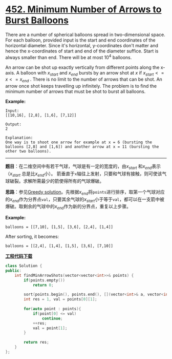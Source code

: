 # [452. Minimum Number of Arrows to Burst Balloons](https://leetcode.com/problems/minimum-number-of-arrows-to-burst-balloons/)

There are a number of spherical balloons spread in two-dimensional space. For each balloon, provided input is the start and end coordinates of the horizontal diameter. Since it's horizontal, y-coordinates don't matter and hence the x-coordinates of start and end of the diameter suffice. Start is always smaller than end. There will be at most $10^{4}$ balloons.

An arrow can be shot up exactly vertically from different points along the x-axis. A balloon with $x_{start}$ and $x_{end}$  bursts by an arrow shot at $x$ if $x_{start} <= x <= x_{end}$ . There is no limit to the number of arrows that can be shot. An arrow once shot keeps travelling up infinitely. The problem is to find the minimum number of arrows that must be shot to burst all balloons.

**Example:**

```
Input:
[[10,16], [2,8], [1,6], [7,12]]

Output:
2

Explanation:
One way is to shoot one arrow for example at x = 6 (bursting the balloons [2,8] and [1,6]) and another arrow at x = 11 (bursting the other two balloons).
```

-----

**题目**：在二维空间中有若干气球，气球是有一定的宽度的，由$x_{start}$ 和$x_{end}$表示（$x_{start}$ 总是比$x_{end}$小）。 箭垂直于`x`轴往上发射，只要和气球有接触，则可使该气球破裂。求解所需最少的箭使得所有的气球爆破。

**思路**：参见[Greedy solution](https://leetcode.com/problems/minimum-number-of-arrows-to-burst-balloons/discuss/93703/Share-my-explained-Greedy-solution)。先根据$x_{end}$将`points`进行排序，取第一个气球对应的$x_{end}$作为分界点`val`，只要其余气球的$x_{start}$小于等于`val`，都可以在一支箭中被爆破。取剩余的气球中的$x_{end}$作为新的分界点，重复以上步骤。

**Example:**

```
balloons = [[7,10], [1,5], [3,6], [2,4], [1,4]]
```

After sorting, it becomes:

```
balloons = [[2,4], [1,4], [1,5], [3,6], [7,10]]
```

[**工程代码下载**](https://github.com/shenkh/leetcode)

```cpp
class Solution {
public:
    int findMinArrowShots(vector<vector<int>>& points) {
        if(points.empty())
            return 0;
        
        sort(points.begin(), points.end(), [](vector<int>& a, vector<int>& b){return a[1] < b[1];});
        int res = 1, val = points[0][1];
        
        for(auto point : points){
            if(point[0] <= val)
                continue;
            ++res;
            val = point[1];
        }
        
        return res;
    }
};
```

